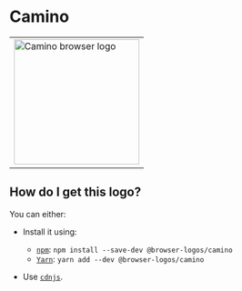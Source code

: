 # Camino

<table>
    <tr height=230>
        <td>
            <a href="https://github.com/alrra/browser-logos/tree/e6f34326937783cc6eb14708f2036a03417c4195/src/archive/camino">
                <img width=220 src="https://raw.githubusercontent.com/alrra/browser-logos/e6f34326937783cc6eb14708f2036a03417c4195/src/archive/camino/camino_512x512.png" alt="Camino browser logo">
            </a>
        </td>
    </tr>
</table>

## How do I get this logo?

You can either:

* Install it using:

  * [`npm`][npm]: `npm install --save-dev @browser-logos/camino`
  * [`Yarn`][yarn]: `yarn add --dev @browser-logos/camino`

* Use [`cdnjs`][cdnjs].

<!-- Link labels: -->

[cdnjs]: https://cdnjs.com/libraries/browser-logos
[npm]: https://www.npmjs.com/
[yarn]: https://yarnpkg.com/
